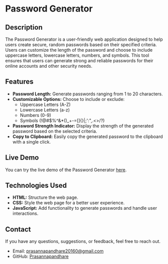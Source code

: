 # Password Generator

## Description
The Password Generator is a user-friendly web application designed to help users create secure, random passwords based on their specified criteria. Users can customize the length of the password and choose to include uppercase letters, lowercase letters, numbers, and symbols. This tool ensures that users can generate strong and reliable passwords for their online accounts and other security needs.

## Features
- **Password Length:** Generate passwords ranging from 1 to 20 characters.
- **Customizable Options:** Choose to include or exclude:
  - Uppercase Letters (A-Z)
  - Lowercase Letters (a-z)
  - Numbers (0-9)
  - Symbols (!@#$%^&*()_+-=[]{}|;':",.<>/?)
- **Password Strength Indicator:** Display the strength of the generated password based on the selected criteria.
- **Copy to Clipboard:** Easily copy the generated password to the clipboard with a single click.

## Live Demo
You can try the live demo of the Password Generator [here](https://password-generator-pp.netlify.app/).

## Technologies Used
- **HTML:** Structure the web page.
- **CSS:** Style the web page for a better user experience.
- **JavaScript:** Add functionality to generate passwords and handle user interactions.

## Contact
If you have any questions, suggestions, or feedback, feel free to reach out.

- Email: [prasannapandhare20160@gmail.com](prasannapandhare20160@gmail.com)
- GitHub: [Prasannapandhare]()
